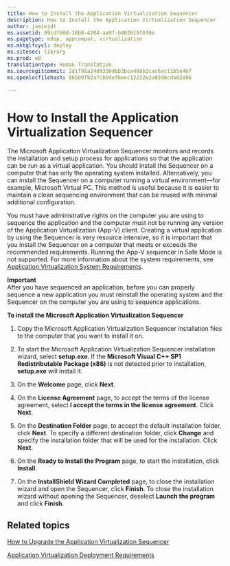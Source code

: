 ```yaml
---
title: How to Install the Application Virtualization Sequencer
description: How to Install the Application Virtualization Sequencer
author: jamiejdt
ms.assetid: 89cdf60d-18b0-4204-aa9f-b402610f8f0e
ms.pagetype: mdop, appcompat, virtualization
ms.mktglfcycl: deploy
ms.sitesec: library
ms.prod: w8
translationtype: Human Translation
ms.sourcegitcommit: 2d1f98a24d9330d6b3bce488b2cac6ac11b5e4bf
ms.openlocfilehash: 865b9fb2a7cb5def6eec12232e2a93d0cda02e06

---
```



# How to Install the Application Virtualization Sequencer


The Microsoft Application Virtualization Sequencer monitors and records the installation and setup process for applications so that the application can be run as a virtual application. You should install the Sequencer on a computer that has only the operating system installed. Alternatively, you can install the Sequencer on a computer running a virtual environment—for example, Microsoft Virtual PC. This method is useful because it is easier to maintain a clean sequencing environment that can be reused with minimal additional configuration.

You must have administrative rights on the computer you are using to sequence the application and the computer must not be running any version of the Application Virtualization (App-V) client. Creating a virtual application by using the Sequencer is very resource intensive, so it is important that you install the Sequencer on a computer that meets or exceeds the recommended requirements. Running the App-V sequencer in Safe Mode is not supported. For more information about the system requirements, see [Application Virtualization System Requirements](application-virtualization-system-requirements.md).

**Important**  
After you have sequenced an application, before you can properly sequence a new application you must reinstall the operating system and the Sequencer on the computer you are using to sequence applications.

 

**To install the Microsoft Application Virtualization Sequencer**

1.  Copy the Microsoft Application Virtualization Sequencer installation files to the computer that you want to install it on.

2.  To start the Microsoft Application Virtualization Sequencer installation wizard, select **setup.exe**. If the **Microsoft Visual C++ SP1 Redistributable Package (x86)** is not detected prior to installation, **setup.exe** will install it.

3.  On the **Welcome** page, click **Next**.

4.  On the **License Agreement** page, to accept the terms of the license agreement, select **I accept the terms in the license agreement**. Click **Next**.

5.  On the **Destination Folder** page, to accept the default installation folder, click **Next**. To specify a different destination folder, click **Change** and specify the installation folder that will be used for the installation. Click **Next**.

6.  On the **Ready to Install the Program** page, to start the installation, click **Install**.

7.  On the **InstallShield Wizard Completed** page, to close the installation wizard and open the Sequencer, click **Finish**. To close the installation wizard without opening the Sequencer, deselect **Launch the program** and click **Finish**.

## Related topics


[How to Upgrade the Application Virtualization Sequencer](how-to-upgrade-the-application-virtualization-sequencer.md)

[Application Virtualization Deployment Requirements](application-virtualization-deployment-requirements.md)

 

 








<!--HONumber=Jun16_HO4-->


